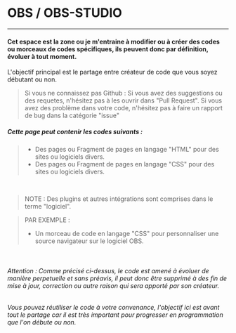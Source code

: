 # OBS / OBS-STUDIO

<hr/>

#### Cet espace est la zone ou je m'entraine à modifier ou à créer des codes ou morceaux de codes spécifiques, ils peuvent donc par définition, évoluer à tout moment.
L'objectif principal est le partage entre créateur de code que vous soyez débutant ou non.

> Si vous ne connaissez pas Github :
> Si vous avez des suggestions ou des requetes, n'hésitez pas à les ouvrir dans "Pull Request".
> Si vous avez des problème dans votre code, n'hésitez pas à faire un rapport de bug dans la catégorie "issue"

##### Cette page peut contenir les codes suivants :

> - Des pages ou Fragment de pages en langage "HTML" pour des sites ou logiciels divers.
> - Des pages ou Fragment de pages en langage "CSS" pour des sites ou logiciels divers.

<br/>

> NOTE : Des plugins et autres intégrations sont comprises dans le terme "logiciel". 

> PAR EXEMPLE : 
> - Un morceau de code en langage "CSS" pour personnaliser une source navigateur sur le logiciel OBS.

<br/>

###### Attention : Comme précisé ci-dessus, le code est amené à évoluer de manière perpetuelle et sans préavis, il peut donc être supprimé à des fin de mise à jour, correction ou autre raison qui sera apporté par son créateur.



###### Vous pouvez réutiliser le code à votre convenance, l'objectif ici est avant tout le partage car il est très important pour progresser en programmation que l'on débute ou non.

